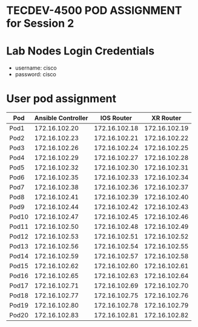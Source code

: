 # TECDEV-4500 POD ASSIGNMENT for Session 2

# Lab Nodes Login Credentials
- username: cisco
- password: cisco

# User pod assignment

| Pod | Ansible Controller | IOS Router | XR Router |
|------|--------------------|------------|-----------|
| Pod1 | 172.16.102.20 | 172.16.102.18 | 172.16.102.19|
| Pod2 | 172.16.102.23 | 172.16.102.21 | 172.16.102.22|
| Pod3 | 172.16.102.26 | 172.16.102.24 | 172.16.102.25|
| Pod4 | 172.16.102.29 | 172.16.102.27 | 172.16.102.28|
| Pod5 | 172.16.102.32 | 172.16.102.30 | 172.16.102.31|
| Pod6 | 172.16.102.35 | 172.16.102.33 | 172.16.102.34|
| Pod7 | 172.16.102.38 | 172.16.102.36 | 172.16.102.37|
| Pod8 | 172.16.102.41 | 172.16.102.39 | 172.16.102.40|
| Pod9 | 172.16.102.44 | 172.16.102.42 | 172.16.102.43|
| Pod10 | 172.16.102.47 | 172.16.102.45 | 172.16.102.46|
| Pod11 | 172.16.102.50 | 172.16.102.48 | 172.16.102.49|
| Pod12 | 172.16.102.53 | 172.16.102.51 | 172.16.102.52|
| Pod13 | 172.16.102.56 | 172.16.102.54 | 172.16.102.55|
| Pod14 | 172.16.102.59 | 172.16.102.57 | 172.16.102.58|
| Pod15 | 172.16.102.62 | 172.16.102.60 | 172.16.102.61|
| Pod16 | 172.16.102.65 | 172.16.102.63 | 172.16.102.64|
| Pod17 | 172.16.102.71 | 172.16.102.69 | 172.16.102.70|
| Pod18 | 172.16.102.77 | 172.16.102.75 | 172.16.102.76|
| Pod19 | 172.16.102.80 | 172.16.102.78 | 172.16.102.79|
| Pod20 | 172.16.102.83 | 172.16.102.81 | 172.16.102.82|
